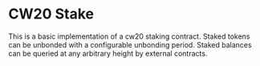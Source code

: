 # CW20 Stake

This is a basic implementation of a cw20 staking contract. Staked
tokens can be unbonded with a configurable unbonding period. Staked
balances can be queried at any arbitrary height by external contracts.
